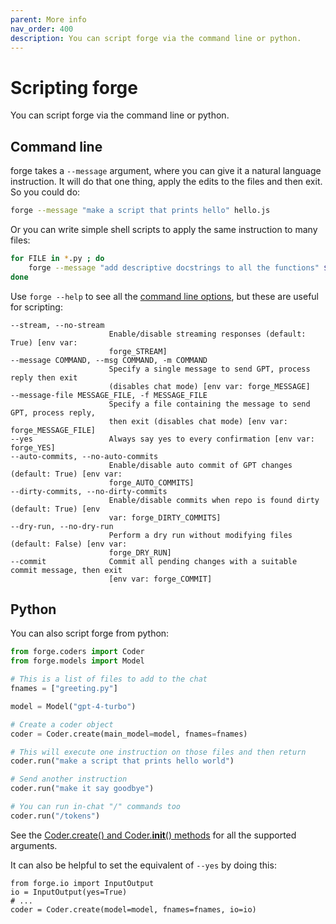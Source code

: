 ```yaml
---
parent: More info
nav_order: 400
description: You can script forge via the command line or python.
---
```


# Scripting forge

You can script forge via the command line or python.

## Command line

forge takes a `--message` argument, where you can give it a natural language instruction.
It will do that one thing, apply the edits to the files and then exit.
So you could do:

```bash
forge --message "make a script that prints hello" hello.js
```

Or you can write simple shell scripts to apply the same instruction to many files:

```bash
for FILE in *.py ; do
    forge --message "add descriptive docstrings to all the functions" $FILE
done
```

Use `forge --help` to see all the 
[command line options](/docs/config/options.html),
but these are useful for scripting:

```
--stream, --no-stream
                      Enable/disable streaming responses (default: True) [env var:
                      forge_STREAM]
--message COMMAND, --msg COMMAND, -m COMMAND
                      Specify a single message to send GPT, process reply then exit
                      (disables chat mode) [env var: forge_MESSAGE]
--message-file MESSAGE_FILE, -f MESSAGE_FILE
                      Specify a file containing the message to send GPT, process reply,
                      then exit (disables chat mode) [env var: forge_MESSAGE_FILE]
--yes                 Always say yes to every confirmation [env var: forge_YES]
--auto-commits, --no-auto-commits
                      Enable/disable auto commit of GPT changes (default: True) [env var:
                      forge_AUTO_COMMITS]
--dirty-commits, --no-dirty-commits
                      Enable/disable commits when repo is found dirty (default: True) [env
                      var: forge_DIRTY_COMMITS]
--dry-run, --no-dry-run
                      Perform a dry run without modifying files (default: False) [env var:
                      forge_DRY_RUN]
--commit              Commit all pending changes with a suitable commit message, then exit
                      [env var: forge_COMMIT]
```


## Python

You can also script forge from python:

```python
from forge.coders import Coder
from forge.models import Model

# This is a list of files to add to the chat
fnames = ["greeting.py"]

model = Model("gpt-4-turbo")

# Create a coder object
coder = Coder.create(main_model=model, fnames=fnames)

# This will execute one instruction on those files and then return
coder.run("make a script that prints hello world")

# Send another instruction
coder.run("make it say goodbye")

# You can run in-chat "/" commands too
coder.run("/tokens")

```

See the
[Coder.create() and Coder.__init__() methods](https://github.com/forge-AI/forge/blob/main/forge/coders/base_coder.py)
for all the supported arguments.

It can also be helpful to set the equivalent of `--yes` by doing this:

```
from forge.io import InputOutput
io = InputOutput(yes=True)
# ...
coder = Coder.create(model=model, fnames=fnames, io=io)
```

